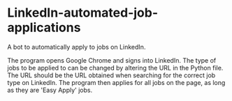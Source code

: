# LinkedIn-automated-job-applications

A bot to automatically apply to jobs on LinkedIn.

The program opens Google Chrome and signs into LinkedIn.
The type of jobs to be applied to can be changed by altering the URL in the Python file. The URL should be the URL obtained when searching for the correct job type on LinkedIn.
The program then applies for all jobs on the page, as long as they are 'Easy Apply' jobs.
